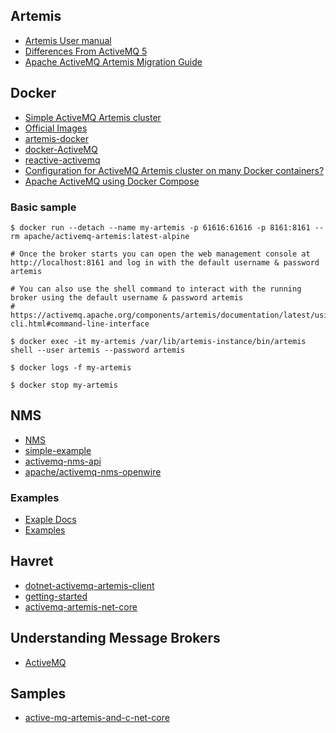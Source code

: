 ## Artemis

- [Artemis User manual](https://activemq.apache.org/components/artemis/documentation/latest/index.html)
- [Differences From ActiveMQ 5](https://activemq.apache.org/components/artemis/migration-documentation/key-differences.html)
- [Apache ActiveMQ Artemis Migration Guide](https://activemq.apache.org/components/artemis/migration)

## Docker

- [Simple ActiveMQ Artemis cluster](https://github.com/minyk/docker-artemis)
- [Official Images](https://activemq.apache.org/components/artemis/documentation/latest/docker.html)
- [artemis-docker](https://github.com/apache/activemq-artemis/tree/main/artemis-docker)
- [docker-ActiveMQ](https://github.com/xiaoyawl/docker-activemq)
- [reactive-activemq](https://github.com/dnvriend/reactive-activemq/blob/master/docker-compose.yml)
- [Configuration for ActiveMQ Artemis cluster on many Docker containers?](https://stackoverflow.com/questions/69531342/configuration-for-activemq-artemis-cluster-on-many-docker-containers)
- [Apache ActiveMQ using Docker Compose](https://bobcares.com/blog/apache-activemq-using-docker-compose/)

### Basic sample

```
$ docker run --detach --name my-artemis -p 61616:61616 -p 8161:8161 --rm apache/activemq-artemis:latest-alpine

# Once the broker starts you can open the web management console at http://localhost:8161 and log in with the default username & password artemis

# You can also use the shell command to interact with the running broker using the default username & password artemis
# https://activemq.apache.org/components/artemis/documentation/latest/using-cli.html#command-line-interface

$ docker exec -it my-artemis /var/lib/artemis-instance/bin/artemis shell --user artemis --password artemis

$ docker logs -f my-artemis

$ docker stop my-artemis

```



## NMS

- [NMS](https://activemq.apache.org/components/nms/)
- [simple-example](https://activemq.apache.org/components/nms/examples/nms-simple-asynchronous-consumer-example)
- [activemq-nms-api](https://github.com/apache/activemq-nms-api)
- [apache/activemq-nms-openwire](https://github.com/apache/activemq-nms-openwire)

### Examples

- [Exaple Docs](https://activemq.apache.org/components/artemis/documentation/latest/examples.html)
- [Examples](https://github.com/apache/activemq-artemis-examples)

## Havret

- [dotnet-activemq-artemis-client](https://github.com/Havret/dotnet-activemq-artemis-client)
- [getting-started](https://havret.github.io/dotnet-activemq-artemis-client/docs/getting-started/)
- [activemq-artemis-net-core](https://havret.io/activemq-artemis-net-core)

## Understanding Message Brokers

- [ActiveMQ](https://habr.com/ru/articles/471268/)

## Samples
- [active-mq-artemis-and-c-net-core](https://stackoverflow.com/questions/75597529/active-mq-artemis-and-c-net-core)






